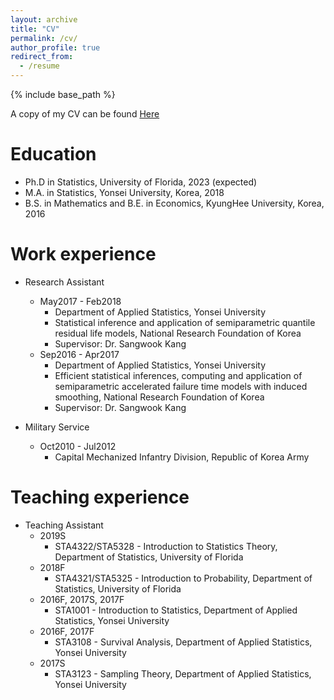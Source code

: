 ```yaml
---
layout: archive
title: "CV"
permalink: /cv/
author_profile: true
redirect_from:
  - /resume
---
```


{% include base_path %}

A copy of my CV can be found [Here](http://woojungbae.github.io/files/CV.pdf)

Education
======
* Ph.D in Statistics, University of Florida, 2023 (expected)
* M.A. in Statistics, Yonsei University, Korea, 2018
* B.S. in Mathematics and B.E. in Economics, KyungHee University, Korea, 2016

Work experience
======
* Research Assistant
  - May2017 - Feb2018
    + Department of Applied Statistics, Yonsei University
    + Statistical inference and application of semiparametric quantile residual life models, National Research Foundation of Korea
    + Supervisor: Dr. Sangwook Kang
  - Sep2016 - Apr2017
    + Department of Applied Statistics, Yonsei University
    + Efficient statistical inferences, computing and application of semiparametric accelerated failure time models with induced smoothing, National Research Foundation of Korea
    + Supervisor: Dr. Sangwook Kang

* Military Service
  - Oct2010 - Jul2012
    + Capital Mechanized Infantry Division, Republic of Korea Army
    
Teaching experience
======
* Teaching Assistant
  - 2019S
    + STA4322/STA5328 - Introduction to Statistics Theory, Department of Statistics, University of Florida
  - 2018F
    + STA4321/STA5325 - Introduction to Probability, Department of Statistics, University of Florida
  - 2016F, 2017S, 2017F
    + STA1001 - Introduction to Statistics, Department of Applied Statistics, Yonsei University
  - 2016F, 2017F
    + STA3108 - Survival Analysis, Department of Applied Statistics, Yonsei University
  - 2017S
    + STA3123 - Sampling Theory, Department of Applied Statistics, Yonsei University
